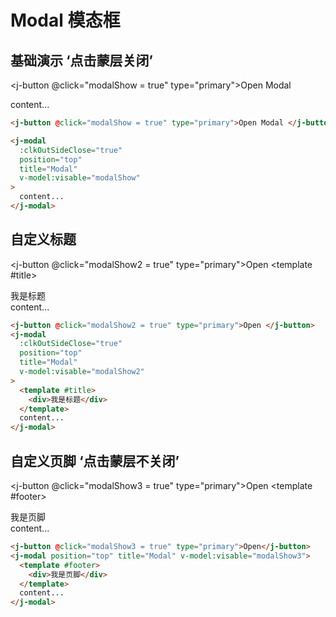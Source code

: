 # Modal 模态框

## 基础演示 ‘点击蒙层关闭’

<j-button @click="modalShow = true" type="primary">Open Modal </j-button>

<j-modal
        :clkOutSideClose="true"
        position="top"
        title="Modal"
        v-model:visable="modalShow"
    >
content...
</j-modal>

```html
<j-button @click="modalShow = true" type="primary">Open Modal </j-button>

<j-modal
  :clkOutSideClose="true"
  position="top"
  title="Modal"
  v-model:visable="modalShow"
>
  content...
</j-modal>
```

## 自定义标题

<j-button @click="modalShow2 = true" type="primary">Open </j-button>
<j-modal
        :clkOutSideClose="true"
        position="top"
        title="Modal"
        v-model:visable="modalShow2"
    >
<template #title>

<div>我是标题</div>
</template>
 content...
</j-modal>

```html
<j-button @click="modalShow2 = true" type="primary">Open </j-button>
<j-modal
  :clkOutSideClose="true"
  position="top"
  title="Modal"
  v-model:visable="modalShow2"
>
  <template #title>
    <div>我是标题</div>
  </template>
  content...
</j-modal>
```

## 自定义页脚 ‘点击蒙层不关闭’

<j-button @click="modalShow3 = true" type="primary">Open</j-button>
<j-modal
        position="top"
        title="Modal"
        v-model:visable="modalShow3"
    >
<template #footer>

  <div>我是页脚</div>
</template>
 content...
</j-modal>

```html
<j-button @click="modalShow3 = true" type="primary">Open</j-button>
<j-modal position="top" title="Modal" v-model:visable="modalShow3">
  <template #footer>
    <div>我是页脚</div>
  </template>
  content...
</j-modal>
```

<script setup>
import { ref } from 'vue'

const modalShow = ref(false)

const modalShow2 = ref(false)
const modalShow3 = ref(false)
</script>
